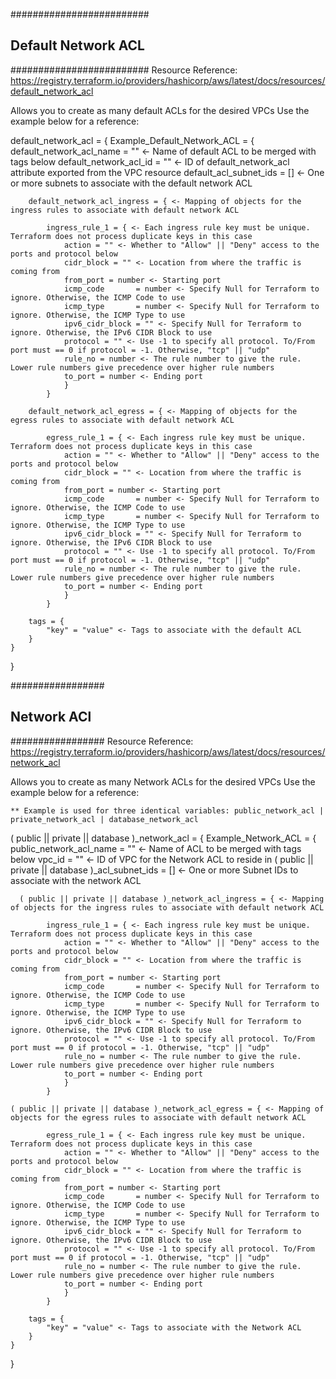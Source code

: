 #########################
## Default Network ACL ##
#########################
Resource Reference: https://registry.terraform.io/providers/hashicorp/aws/latest/docs/resources/default_network_acl

Allows you to create as many default ACLs for the desired VPCs
Use the example below for a reference:

default_network_acl = {
    Example_Default_Network_ACL = {
        default_network_acl_name = "" <- Name of default ACL to be merged with tags below
        default_network_acl_id = "" <- ID of default_network_acl attribute exported from the VPC resource 
        default_acl_subnet_ids = [] <- One or more subnets to associate with the default network ACL

        default_network_acl_ingress = { <- Mapping of objects for the ingress rules to associate with default network ACL

            ingress_rule_1 = { <- Each ingress rule key must be unique. Terraform does not process duplicate keys in this case
                action = "" <- Whether to "Allow" || "Deny" access to the ports and protocol below
                cidr_block = "" <- Location from where the traffic is coming from
                from_port = number <- Starting port
                icmp_code       = number <- Specify Null for Terraform to ignore. Otherwise, the ICMP Code to use
                icmp_type       = number <- Specify Null for Terraform to ignore. Otherwise, the ICMP Type to use
                ipv6_cidr_block = "" <- Specify Null for Terraform to ignore. Otherwise, the IPv6 CIDR Block to use
                protocol = "" <- Use -1 to specify all protocol. To/From port must == 0 if protocol = -1. Otherwise, "tcp" || "udp" 
                rule_no = number <- The rule number to give the rule. Lower rule numbers give precedence over higher rule numbers
                to_port = number <- Ending port
                }
            }

        default_network_acl_egress = { <- Mapping of objects for the egress rules to associate with default network ACL

            egress_rule_1 = { <- Each ingress rule key must be unique. Terraform does not process duplicate keys in this case
                action = "" <- Whether to "Allow" || "Deny" access to the ports and protocol below
                cidr_block = "" <- Location from where the traffic is coming from
                from_port = number <- Starting port
                icmp_code       = number <- Specify Null for Terraform to ignore. Otherwise, the ICMP Code to use
                icmp_type       = number <- Specify Null for Terraform to ignore. Otherwise, the ICMP Type to use
                ipv6_cidr_block = "" <- Specify Null for Terraform to ignore. Otherwise, the IPv6 CIDR Block to use
                protocol = "" <- Use -1 to specify all protocol. To/From port must == 0 if protocol = -1. Otherwise, "tcp" || "udp" 
                rule_no = number <- The rule number to give the rule. Lower rule numbers give precedence over higher rule numbers
                to_port = number <- Ending port
                }
            }

        tags = {
            "key" = "value" <- Tags to associate with the default ACL
        }
    }
}

#################
## Network ACl ##
#################
Resource Reference: https://registry.terraform.io/providers/hashicorp/aws/latest/docs/resources/network_acl

Allows you to create as many Network ACLs for the desired VPCs
Use the example below for a reference:

    ** Example is used for three identical variables: public_network_acl | private_network_acl | database_network_acl

( public || private || database )_network_acl = {
    Example_Network_ACL = {
        public_network_acl_name = "" <- Name of ACL to be merged with tags below
        vpc_id = "" <- ID of VPC for the Network ACL to reside in
        ( public || private || database )_acl_subnet_ids = [] <- One or more Subnet IDs to associate with the network ACL 

      ( public || private || database )_network_acl_ingress = { <- Mapping of objects for the ingress rules to associate with default network ACL

            ingress_rule_1 = { <- Each ingress rule key must be unique. Terraform does not process duplicate keys in this case
                action = "" <- Whether to "Allow" || "Deny" access to the ports and protocol below
                cidr_block = "" <- Location from where the traffic is coming from
                from_port = number <- Starting port
                icmp_code       = number <- Specify Null for Terraform to ignore. Otherwise, the ICMP Code to use
                icmp_type       = number <- Specify Null for Terraform to ignore. Otherwise, the ICMP Type to use
                ipv6_cidr_block = "" <- Specify Null for Terraform to ignore. Otherwise, the IPv6 CIDR Block to use
                protocol = "" <- Use -1 to specify all protocol. To/From port must == 0 if protocol = -1. Otherwise, "tcp" || "udp" 
                rule_no = number <- The rule number to give the rule. Lower rule numbers give precedence over higher rule numbers
                to_port = number <- Ending port
                }
            }

    ( public || private || database )_network_acl_egress = { <- Mapping of objects for the egress rules to associate with default network ACL

            egress_rule_1 = { <- Each ingress rule key must be unique. Terraform does not process duplicate keys in this case
                action = "" <- Whether to "Allow" || "Deny" access to the ports and protocol below
                cidr_block = "" <- Location from where the traffic is coming from
                from_port = number <- Starting port
                icmp_code       = number <- Specify Null for Terraform to ignore. Otherwise, the ICMP Code to use
                icmp_type       = number <- Specify Null for Terraform to ignore. Otherwise, the ICMP Type to use
                ipv6_cidr_block = "" <- Specify Null for Terraform to ignore. Otherwise, the IPv6 CIDR Block to use
                protocol = "" <- Use -1 to specify all protocol. To/From port must == 0 if protocol = -1. Otherwise, "tcp" || "udp" 
                rule_no = number <- The rule number to give the rule. Lower rule numbers give precedence over higher rule numbers
                to_port = number <- Ending port
                }
            }

        tags = {
            "key" = "value" <- Tags to associate with the Network ACL
        }
    }
}

